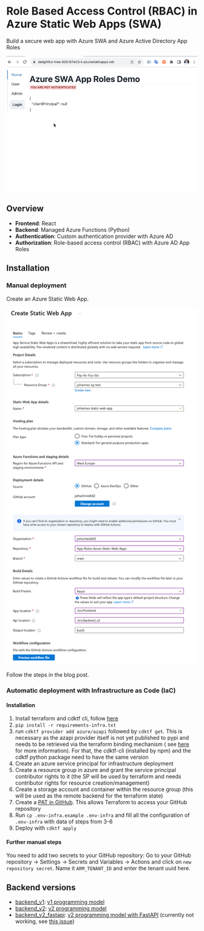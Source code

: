 # Role Based Access Control (RBAC) in Azure Static Web Apps (SWA)

Build a secure web app with Azure SWA and Azure Active Directory App Roles

![app.gif](app.gif)

## Overview

- **Frontend**: React
- **Backend**: Managed Azure Functions (Python)
- **Authentication**: Custom authentication provider with Azure AD
- **Authorization**: Role-based access control (RBAC) with Azure AD App Roles

## Installation

### Manual deployment

Create an Azure Static Web App.

![create_swa.png](create_swa.png)

Follow the steps in the blog post.

### Automatic deployment with Infrastructure as Code (IaC)

#### Installation

1. Install terraform and cdktf cli,
   follow [here](https://developer.hashicorp.com/terraform/tutorials/cdktf/cdktf-install)
2. `pip install -r requirements-infra.txt`
3. run `cdktf provider add azure/azapi` followed by `cdktf get`. This is necessary as the azapi provider itself is not
   yet published to pypi and needs to be retrieved via the terraform binding mechanism (
   see [here](https://discuss.hashicorp.com/t/is-it-already-possible-to-use-azapi-in-cdktf/43706) for more information).
   For that, the cdktf-cli (installed by npm) and the cdktf python package need to have the same version
4. Create an azure service principal for infrastructure deployment
5. Create a resource group in azure and grant the service principal contributor rights to it (the SP will be used by
   terraform and needs contributor rights for resource creation/management)
6. Create a storage account and container within the resource group (this will be used as the remote backend for the
   terraform state)
7. Create
   a [PAT in GitHub](https://docs.github.com/en/authentication/keeping-your-account-and-data-secure/managing-your-personal-access-tokens#creating-a-fine-grained-personal-access-token).
   This allows Terraform to access your GitHub repository
8. Run `cp .env-infra.example .env-infra` and fill all the configuration of `.env-infra` with data of steps from 3-6
9. Deploy with `cdktf apply`

#### Further manual steps

You need to add two secrets to your GitHub repository:
Go to your GitHub repository -> Settings -> Secrets and Variables -> Actions and click on `new repository secret`. Name
it `ARM_TENANT_ID` and enter the tenant uuid here.

## Backend versions

- [backend_v1](src%2Fbackend_v1): [v1 programming model](https://learn.microsoft.com/en-us/azure/azure-functions/functions-reference-python?tabs=asgi%2Capplication-level&pivots=python-mode-configuration)
- [backend_v2](src%2Fbackend_v2): [v2 programming model](https://learn.microsoft.com/en-us/azure/azure-functions/functions-reference-python?tabs=asgi%2Capplication-level&pivots=python-mode-decorators)
- [backend_v2_fastapi](src%2Fbackend_v2_fastapi): [v2 programming model with FastAPI](https://learn.microsoft.com/en-us/azure/azure-functions/functions-reference-python?tabs=asgi%2Capplication-level&pivots=python-mode-decorators#web-frameworks)
  (currently not working, see [this issue](https://github.com/Azure/azure-functions-python-worker/issues/1310))
